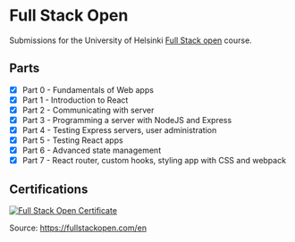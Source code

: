# Full Stack Open
Submissions for the University of Helsinki [Full Stack open](https://fullstackopen.com) course.

## Parts
- [x] Part 0 - Fundamentals of Web apps
- [x] Part 1 - Introduction to React
- [x] Part 2 - Communicating with server
- [x] Part 3 - Programming a server with NodeJS and Express
- [x] Part 4 - Testing Express servers, user administration
- [x] Part 5 - Testing React apps
- [x] Part 6 - Advanced state management
- [x] Part 7 - React router, custom hooks, styling app with CSS and webpack

## Certifications
[![Full Stack Open Certificate](https://github.com/user-attachments/assets/30a3110f-d3d1-4d46-968f-6ae12d933620)](https://studies.cs.helsinki.fi/stats/api/certificate/fullstackopen/en/4096b78949612caf2bd7a911ba7de44e)

Source: https://fullstackopen.com/en
